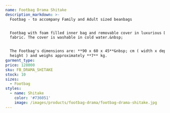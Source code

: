 ```yaml
---
name: Footbag Drama Shitake
description_markdown: >-
  Footbag - to accompany Family and Adult sized beanbags


  Footbag with foam filled inner bag and removable cover in luxurious Drama
  fabric. The cover is washable in cold water.&nbsp;


  The Footbag's dimensions are: **90 x 60 x 45**&nbsp; cm ( width x depth x
  height ) and weighs approximately **7** kg.
garment_type:
price: 128000
sku: FB_DRAMA_SHITAKE
stock: 10
sizes:
  - Footbag
styles:
  - name: Shitake
    color: '#736051'
    image: /images/products/footbag-drama/footbag-drama-shitake.jpg
---
```


